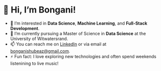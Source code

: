# 👋 Hi, I’m Bongani!

- 👀 I’m interested in **Data Science**, **Machine Learning**, and **Full-Stack Development**.
- 🌱 I’m currently pursuing a Master of Science in **Data Science** at the University of Witwatersrand.
- 📫 You can reach me on [LinkedIn](https://www.linkedin.com/in/bonganishube) or via email at bonganishubeaz@gmail.com.
- ⚡ Fun fact: I love exploring new technologies and often spend weekends listenining to live music!
